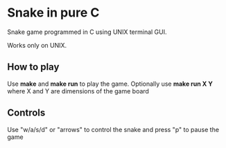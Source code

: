 # Snake in pure C 
Snake game programmed in C using UNIX terminal GUI.

Works only on UNIX.

## How to play
Use **make** and **make run** to play the game.
Optionally use **make run X Y** where X and Y are dimensions of the game board

## Controls
Use "w/a/s/d" or "arrows" to control the snake and press "p" to pause the game
